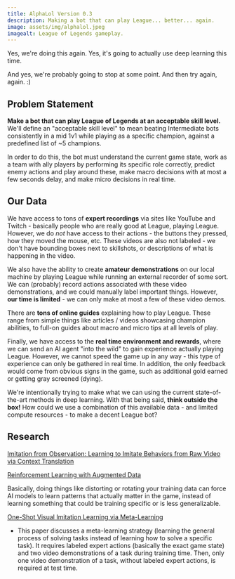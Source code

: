 ```yaml
---
title: AlphaLol Version 0.3
description: Making a bot that can play League... better... again.
image: assets/img/alphalol.jpeg
imagealt: League of Legends gameplay.
---
```


Yes, we're doing this again. Yes, it's going to actually use deep learning this time.

And yes, we're probably going to stop at some point. And then try again, again. :)

## Problem Statement

**Make a bot that can play League of Legends at an acceptable skill level.** We'll define an "acceptable skill level" to mean beating Intermediate bots consistently in a mid 1v1 while playing as a specific champion, against a predefined list of ~5 champions.

In order to do this, the bot must understand the current game state, work as a team with ally players by performing its specific role correctly, predict enemy actions and play around these, make macro decisions with at most a few seconds delay, and make micro decisions in real time.

## Our Data

We have access to tons of **expert recordings** via sites like YouTube and Twitch - basically people who are really good at League, playing League. However, we do *not* have access to their actions - the buttons they pressed, how they moved the mouse, etc. These videos are also not labeled - we don't have bounding boxes next to skillshots, or descriptions of what is happening in the video.

We also have the ability to create **amateur demonstrations** on our local machine by playing League while running an external recorder of some sort. We can (probably) record actions associated with these video demonstrations, and we could manually label important things. However, **our time is limited** - we can only make at most a few of these video demos.

There are **tons of online guides** explaining how to play League. These range from simple things like articles / videos showcasing champion abilities, to full-on guides about macro and micro tips at all levels of play.

Finally, we have access to the **real time environment and rewards**, where we can send an AI agent "into the wild" to gain experience actually playing League. However, we cannot speed the game up in any way - this type of experience can only be gathered in real time. In addition, the only feedback would come from obvious signs in the game, such as additional gold earned or getting gray screened (dying).

We're intentionally trying to make what we can using the current state-of-the-art methods in deep learning. With that being said, **think outside the box!** How could we use a combination of this available data - and limited compute resources - to make a decent League bot? 

## Research

[Imitation from Observation: Learning to Imitate Behaviors from Raw Video via Context Translation](https://www2.eecs.berkeley.edu/Pubs/TechRpts/2018/EECS-2018-37.pdf)

[Reinforcement Learning with Augmented Data](https://mishalaskin.github.io/rad/)

Basically, doing things like distorting or rotating your training data can force AI models to learn patterns that actually matter in the game, instead of learning something that could be training specific or is less generalizable.

[One-Shot Visual Imitation Learning via Meta-Learning](http://proceedings.mlr.press/v78/finn17a/finn17a.pdf)

- This paper discusses a meta-learning strategy (learning the general process of solving tasks instead of learning how to solve a specific task). It requires labeled expert actions (basically the exact game state) and two video demonstrations of a task during training time. Then, only one video demonstration of a task, without labeled expert actions, is required at test time.
